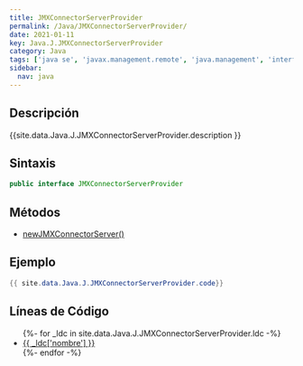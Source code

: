 ```yaml
---
title: JMXConnectorServerProvider
permalink: /Java/JMXConnectorServerProvider/
date: 2021-01-11
key: Java.J.JMXConnectorServerProvider
category: Java
tags: ['java se', 'javax.management.remote', 'java.management', 'interface java', 'Java 1.5']
sidebar: 
  nav: java
---
```


## Descripción
{{site.data.Java.J.JMXConnectorServerProvider.description }}

## Sintaxis
~~~java
public interface JMXConnectorServerProvider
~~~

## Métodos
* [newJMXConnectorServer()](/Java/JMXConnectorServerProvider/newJMXConnectorServer)

## Ejemplo
~~~java
{{ site.data.Java.J.JMXConnectorServerProvider.code}}
~~~

## Líneas de Código
<ul>
{%- for _ldc in site.data.Java.J.JMXConnectorServerProvider.ldc -%}
   <li>
       <a href="{{_ldc['url'] }}">{{ _ldc['nombre'] }}</a>
   </li>
{%- endfor -%}
</ul>
